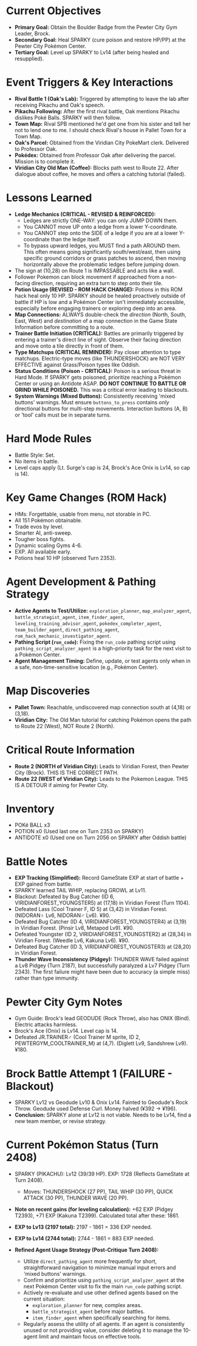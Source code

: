 # Current Objectives
*   **Primary Goal:** Obtain the Boulder Badge from the Pewter City Gym Leader, Brock.
*   **Secondary Goal:** Heal SPARKY (cure poison and restore HP/PP) at the Pewter City Pokémon Center.
*   **Tertiary Goal:** Level up SPARKY to Lv14 (after being healed and resupplied).

# Event Triggers & Key Interactions
*   **Rival Battle 1 (Oak's Lab):** Triggered by attempting to leave the lab after receiving Pikachu and Oak's speech.
*   **Pikachu Following:** After the first rival battle, Oak mentions Pikachu dislikes Poké Balls. SPARKY will then follow.
*   **Town Map:** Rival SPB mentioned he'd get one from his sister and tell her not to lend one to me. I should check Rival's house in Pallet Town for a Town Map.
*   **Oak's Parcel:** Obtained from the Viridian City PokeMart clerk. Delivered to Professor Oak.
*   **Pokédex:** Obtained from Professor Oak after delivering the parcel. Mission is to complete it.
*   **Viridian City Old Man (Coffee):** Blocks path west to Route 22. After dialogue about coffee, he moves and offers a catching tutorial (failed).

# Lessons Learned
*   **Ledge Mechanics (CRITICAL - REVISED & REINFORCED):**
    *   Ledges are strictly ONE-WAY: you can only JUMP DOWN them.
    *   You CANNOT move UP onto a ledge from a lower Y-coordinate.
    *   You CANNOT step onto the SIDE of a ledge if you are at a lower Y-coordinate than the ledge itself.
    *   To bypass upward ledges, you MUST find a path AROUND them. This often means going significantly south/west/east, then using specific ground corridors or grass patches to ascend, then moving horizontally above the problematic ledges before jumping down.
*   The sign at (10,28) on Route 1 is IMPASSABLE and acts like a wall.
*   Follower Pokemon can block movement if approached from a non-facing direction, requiring an extra turn to step onto their tile.
*   **Potion Usage (REVISED - ROM HACK CHANGE):** Potions in this ROM hack heal only 10 HP. SPARKY should be healed proactively outside of battle if HP is low and a Pokémon Center isn't immediately accessible, especially before engaging trainers or exploring deep into an area. 
*   **Map Connections:** ALWAYS double-check the *direction* (North, South, East, West) and *destination* of a map connection in the Game State Information before committing to a route.
*   **Trainer Battle Initiation (CRITICAL):** Battles are primarily triggered by entering a trainer's direct line of sight. Observe their facing direction and move onto a tile directly in front of them.
*   **Type Matchups (CRITICAL REMINDER):** Pay closer attention to type matchups. Electric-type moves (like THUNDERSHOCK) are NOT VERY EFFECTIVE against Grass/Poison types like Oddish.
*   **Status Conditions (Poison - CRITICAL):** Poison is a serious threat in Hard Mode. If SPARKY gets poisoned, prioritize reaching a Pokémon Center or using an Antidote ASAP. **DO NOT CONTINUE TO BATTLE OR GRIND WHILE POISONED.** This was a critical error leading to blackouts.
*   **System Warnings (Mixed Buttons):** Consistently receiving 'mixed buttons' warnings. Must ensure `buttons_to_press` contains *only* directional buttons for multi-step movements. Interaction buttons (A, B) or 'tool' calls must be in separate turns.

# Hard Mode Rules
*   Battle Style: Set.
*   No items in battle.
*   Level caps apply (Lt. Surge's cap is 24, Brock's Ace Onix is Lv14, so cap is 14).

# Key Game Changes (ROM Hack)
*   HMs: Forgettable, usable from menu, not storable in PC.
*   All 151 Pokémon obtainable.
*   Trade evos by level.
*   Smarter AI, anti-sweep.
*   Tougher boss fights.
*   Dynamic scaling Gyms 4-6.
*   EXP. All available early.
*   Potions heal 10 HP (observed Turn 2353).

# Agent Development & Pathing Strategy
*   **Active Agents to Test/Utilize:** `exploration_planner`, `map_analyzer_agent`, `battle_strategist_agent`, `item_finder_agent`, `leveling_training_advisor_agent`, `pokedex_completer_agent`, `team_builder_agent`, `direct_pathing_agent`, `rom_hack_mechanic_investigator_agent`.
*   **Pathing Script (`run_code`):** Fixing the `run_code` pathing script using `pathing_script_analyzer_agent` is a high-priority task for the next visit to a Pokémon Center.
*   **Agent Management Timing:** Define, update, or test agents only when in a safe, non-time-sensitive location (e.g., Pokémon Center).

# Map Discoveries
*   **Pallet Town:** Reachable, undiscovered map connection south at (4,18) or (3,18).
*   **Viridian City:** The Old Man tutorial for catching Pokémon opens the path to Route 22 (West), NOT Route 2 (North).

# Critical Route Information
*   **Route 2 (NORTH of Viridian City):** Leads to Viridian Forest, then Pewter City (Brock). THIS IS THE CORRECT PATH.
*   **Route 22 (WEST of Viridian City):** Leads to the Pokemon League. THIS IS A DETOUR if aiming for Pewter City.

# Inventory
*   POKé BALL x3
*   POTION x0 (Used last one on Turn 2353 on SPARKY)
*   ANTIDOTE x0 (Used one on Turn 2056 on SPARKY after Oddish battle)

# Battle Notes
*   **EXP Tracking (Simplified):** Record GameState EXP at start of battle + EXP gained from battle.
*   SPARKY learned TAIL WHIP, replacing GROWL at Lv11.
*   Blackout: Defeated by Bug Catcher (ID 6, VIRIDIANFOREST_YOUNGSTER5) at (17,18) in Viridian Forest (Turn 1104).
*   Defeated Lass (Cool Trainer F, ID 5) at (3,42) in Viridian Forest. (NIDORAN♀ Lv6, NIDORAN♂ Lv6). ¥90.
*   Defeated Bug Catcher (ID 4, VIRIDIANFOREST_YOUNGSTER4) at (3,19) in Viridian Forest. (Pinsir Lv8, Metapod Lv9). ¥90.
*   Defeated Youngster (ID 2, VIRIDIANFOREST_YOUNGSTER2) at (28,34) in Viridian Forest. (Weedle Lv6, Kakuna Lv6). ¥90.
*   Defeated Bug Catcher (ID 3, VIRIDIANFOREST_YOUNGSTER3) at (28,20) in Viridian Forest.
*   **Thunder Wave Inconsistency (Pidgey):** THUNDER WAVE failed against a Lv8 Pidgey (Turn 2187), but successfully paralyzed a Lv7 Pidgey (Turn 2343). The first failure might have been due to accuracy (a simple miss) rather than type immunity.

# Pewter City Gym Notes
*   Gym Guide: Brock's lead GEODUDE (Rock Throw), also has ONIX (Bind). Electric attacks harmless.
*   Brock's Ace (Onix) is Lv14. Level cap is 14.
*   Defeated JR.TRAINER♂ (Cool Trainer M sprite, ID 2, PEWTERGYM_COOLTRAINER_M) at (4,7). (Diglett Lv9, Sandshrew Lv9). ¥180.

# Brock Battle Attempt 1 (FAILURE - Blackout)
*   SPARKY Lv12 vs Geodude Lv10 & Onix Lv14. Fainted to Geodude's Rock Throw. Geodude used Defense Curl. Money halved (¥392 -> ¥196).
*   **Conclusion:** SPARKY alone at Lv12 is not viable. Needs to be Lv14, find a new team member, or revise strategy.

# Current Pokémon Status (Turn 2408)
*   SPARKY (PIKACHU): Lv12 (39/39 HP). EXP: 1728 (Reflects GameState at Turn 2408).
    *   Moves: THUNDERSHOCK (27 PP), TAIL WHIP (30 PP), QUICK ATTACK (30 PP), THUNDER WAVE (20 PP).
*   **Note on recent gains (for leveling calculation):** +62 EXP (Pidgey T2393), +71 EXP (Kakuna T2399). Calculated total after these: 1861.
*   **EXP to Lv13 (2197 total):** 2197 - 1861 = 336 EXP needed.
*   **EXP to Lv14 (2744 total):** 2744 - 1861 = 883 EXP needed.

*   **Refined Agent Usage Strategy (Post-Critique Turn 2408):**
    *   Utilize `direct_pathing_agent` more frequently for short, straightforward navigation to minimize manual input errors and 'mixed buttons' warnings.
    *   Confirm and prioritize using `pathing_script_analyzer_agent` at the next Pokémon Center visit to fix the main `run_code` pathing script.
    *   Actively re-evaluate and use other defined agents based on the current situation:
        *   `exploration_planner` for new, complex areas.
        *   `battle_strategist_agent` before major battles.
        *   `item_finder_agent` when specifically searching for items.
    *   Regularly assess the utility of all agents. If an agent is consistently unused or not providing value, consider deleting it to manage the 10-agent limit and maintain focus on effective tools.